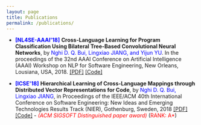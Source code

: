 ```yaml
---
layout: page
title: Publications
permalink: /publications/
---
```


- <span style="color:blue">**[NL4SE-AAAI'18]**</span> **Cross-Language Learning for Program Classification Using Bilateral Tree-Based Convolutional Neural Networks**, by <span style="color:blue">Nghi D. Q. Bui, Lingxiao JIANG, and Yijun YU</span>. In the proceedings of the 32nd AAAI Conference on Artificial Intelligence (AAAI) Workshop on NLP for Software Engineering, New Orleans, Lousiana, USA, 2018.  <a href="/files/AAAI'18-cross-language-learning.pdf" target="_blank"> [PDF]</a> <a href="https://github.com/bdqnghi/bi-tbcnn" target="_blank"> [Code]</a>

- <span style="color:blue">**[ICSE'18]**</span> **Hierarchical Learning of Cross-Language Mappings through Distributed Vector Representations for Code**, by <span style="color:blue">Nghi D. Q. Bui, Lingxiao JIANG</span>, in Proceedings of the IEEE/ACM 40th International Conference on Software Engineering: New Ideas and Emerging Technologies Results Track (NIER), Gothenburg, Sweden, 2018 <a href="/files/icse-18-nier.pdf" target="_blank"> [PDF]</a> <a href="https://github.com/bdqnghi/hierarchical-programming-language-mapping" target="_blank"> [Code]</a> - <span style="color:red">*(ACM SIGSOFT Distinguished paper award)*</span> (<span style="color:red">RANK: A*</span>)
